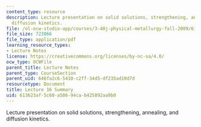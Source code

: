 ```yaml
---
content_type: resource
description: Lecture presentation on solid solutions, strengthening, annealing, and
  diffusion kinetics.
file: /ol-ocw-studio-app/courses/3-40j-physical-metallurgy-fall-2009/613623af5c60a58694cab425892aa9b0_MIT3_40JF09_lec16.pdf
file_size: 723066
file_type: application/pdf
learning_resource_types:
- Lecture Notes
license: https://creativecommons.org/licenses/by-nc-sa/4.0/
ocw_type: OCWFile
parent_title: Lecture Notes
parent_type: CourseSection
parent_uid: 646fa2c6-5410-c2ff-34d5-df235ad10d7d
resourcetype: Document
title: Lecture 16 Summary
uid: 613623af-5c60-a586-94ca-b425892aa9b0
---
```

Lecture presentation on solid solutions, strengthening, annealing, and diffusion kinetics.